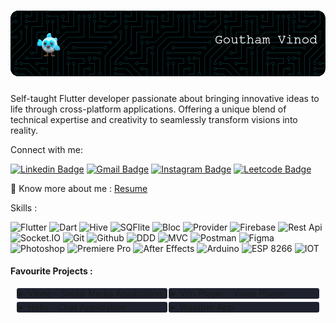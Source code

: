 

<!-- Header Image -->
<h3 align="center"> 

![Hi 👋, I'm Goutham V](https://github.com/Goutham-Vinod/Goutham-Vinod/blob/main/Profile_Header.gif?raw=true)
 </h3>
<h3 align="center"></h3>
<!-- /Header Image -->


<p>Self-taught Flutter developer passionate about bringing innovative ideas to life through cross-platform applications. Offering a unique blend of technical expertise and creativity to seamlessly transform visions into reality.</p>

<p>Connect with me:</p>



<!-- Social Media Contacts -->
[![Linkedin Badge](https://img.shields.io/badge/-Goutham_V-blue?style=flat&logo=Linkedin&logoColor=white)](https://www.linkedin.com/in/gouthamvinod/)
[![Gmail Badge](https://img.shields.io/badge/-gouthamv2000@gmail.com-c14438?style=flat&logo=Gmail&logoColor=white&link=mailto:gouthamv2000@gmail.com)](mailto:gouthamv2000@gmail.com)
[![Instagram Badge](https://img.shields.io/badge/-@goutham__vinod__-purple?style=flat&logo=instagram&logoColor=white)](https://instagram.com/goutham_vinod_/)
[![Leetcode Badge](https://img.shields.io/badge/-Goutham_Vinod-FFA41D?style=flat&labelColor=FFA41D&logo=leetcode&logoColor=white)](https://leetcode.com/GouthamVinod/)
<!-- /Social Media Contacts -->




 📄 Know more about me : [Resume](https://drive.google.com/file/d/1Kt3Xw-WIYrldhVpCPLyun858-n4WxSw-/view?usp=sharing)

 <p> Skills : </p>




<!-- Skills -->
<p>
 <img alt="Flutter" src="https://img.shields.io/badge/-Flutter-45b8d8?style=for-the-badge&logo=flutter&logoColor=white" />
 <img alt="Dart" src="https://img.shields.io/badge/-Dart-blue?style=for-the-badge&logo=dart&logoColor=white" />
 <img alt="Hive" src="https://img.shields.io/badge/-Hive-45b8d8?style=for-the-badge&logoColor=white" />
 <img alt="SQFlite" src="https://img.shields.io/badge/-SQFlite-blue?style=for-the-badge&logoColor=white" />
 <img alt="Bloc" src="https://img.shields.io/badge/-Bloc-45b8d8?style=for-the-badge&logoColor=white" />
 <img alt="Provider" src="https://img.shields.io/badge/-Provider-blue?style=for-the-badge&logoColor=white" />
 <img alt="Firebase" src="https://img.shields.io/badge/-Firebase-FFCD32?style=for-the-badge&logo=firebase&logoColor=grey" />
 <img alt="Rest Api" src="https://img.shields.io/badge/-REST_API-F05539?style=for-the-badge&logoColor=grey" />
 <img alt="Socket.IO" src="https://img.shields.io/badge/-Socket.IO-white?style=for-the-badge&logo=socket.io&logoColor=black" />
 <img alt="Git" src="https://img.shields.io/badge/-Git-F05539?style=for-the-badge&logo=git&logoColor=white" />
 <img alt="Github" src="https://img.shields.io/badge/-Github-white?style=for-the-badge&logo=github&logoColor=black" />
 <img alt="DDD" src="https://img.shields.io/badge/-DDD_Architecture-45b8d8?style=for-the-badge&logoColor=white" />
 <img alt="MVC" src="https://img.shields.io/badge/-MVC_Architecture-blue?style=for-the-badge&logoColor=white" />
 <img alt="Postman" src="https://img.shields.io/badge/-Postman-FD713B?style=for-the-badge&logo=postman&logoColor=white" />
 <img alt="Figma" src="https://img.shields.io/badge/-Figma-a55eff?style=for-the-badge&logo=figma&logoColor=white" />
 <img alt="Photoshop" src="https://img.shields.io/badge/-Photoshop-08253c?style=for-the-badge&logo=adobephotoshop&logoColor=white" />
 <img alt="Premiere Pro" src="https://img.shields.io/badge/-Premiere_Pro-31083a?style=for-the-badge&logo=adobepremierepro&logoColor=white" />
 <img alt="After Effects" src="https://img.shields.io/badge/-After_Effects-260849?style=for-the-badge&logo=adobeaftereffects&logoColor=white" />
 <img alt="Arduino" src="https://img.shields.io/badge/-Arduino-088b93?style=for-the-badge&logo=arduino&logoColor=white" />
 <img alt="ESP 8266" src="https://img.shields.io/badge/-ESP_8266-c22927?style=for-the-badge&logo=esphome&logoColor=white" />
 <img alt="IOT" src="https://img.shields.io/badge/-IOT-54a4d4?style=for-the-badge&logoColor=grey" />

<!-- /Skills -->      
     
 

 
<h4> <p> Favourite Projects : </p> </h4>


<div style="display: flex;justify-content: space-between;">

<!-- Project 1 -->    
  <div style="
  background-color:#1f222e;   
  flex:1;
  float:left;
  margin-right:0.25%;
  margin-left: 2%;
  border-radius: 3px;
  padding-left : 0.5%;
  ">
 <details>
<summary  >  Vibee - Social Media Application     </summary>
<p>
<a href="https://github.com/Goutham-Vinod/vibee" style="
font-size: 12px;
text-indent: 20px;
" >
Git Repository 
</a> | 
<a href="https://play.google.com/store/apps/details?id=com.gouthamvinod.vibee" style="
font-size: 12px;
text-indent: 20px;
"  > 
Play Store 
</a>
</p>

<p style="
font-size: 12px;
text-indent: 20px;
">
    A social media application that allows users to <b>create posts</b>,
<b> like, share, comment, video call </b> features and text based <b>chat</b> functionalities.
Users can also send <b>friend requests</b> to others through a search feature
and add them to their friends list according to the acceptance from that
user.
</p>
</div>
</details>

<!-- Project 1 --> 





<!-- Project 2 -->    
  <div style="
 background-color:#1f222e;   
 flex:1;
 float:right;
 margin-left:0.25%;
 margin-right: 2%;
 border-radius: 3px;
 padding-left : 0.5%;
  ">
 <details>
<summary  >  Vdo Player - Video Player     </summary>
<p>
<a href="https://github.com/Goutham-Vinod/Vdo_Player" style="
font-size: 12px;
text-indent: 20px;
" >
Git Repository 
</a> | 
<a href="https://play.google.com/store/apps/details?id=com.gouthamvinod.vdo_player" style="
font-size: 12px;
text-indent: 20px;
"  > 
Play Store 
</a>
</p>

<p style="
font-size: 12px;
text-indent: 20px;
">
    A simple video player were user can create custom playlist to watch
videos which are stored phone’s internal storage and SD card.
Utilized Provider state management and MVC Architecture.
Integrated Hive as local database and Flutter launcher icons for setting app
icon.
</p>
</details>
</div>
<!-- Project 2 --> 

</div>

<div style="display: flex;height:5px;"></div>


<div style="display: flex;justify-content: space-between;">

<!-- Project 3 -->    
  <div style="
  background-color:#1f222e;   
  flex:1;
  float:left;
  margin-right:0.25%;
  margin-left: 2%;
  border-radius: 3px;
  padding-left : 0.5%;
  ">
 <details>
<summary  >  Hello - Chat Application    </summary>
<p>
<a href="https://github.com/Goutham-Vinod/Chat-App" style="
font-size: 12px;
text-indent: 20px;
" >
Git Repository 
</a> 
</p>

<p style="
font-size: 12px;
text-indent: 20px;
">
    A simple chat application where the user can chat with any person on
this platform without sending them a friend request.
Utilized Firebase as backend and Google authentication was done using firebase 
auth.
Integrated cloud firestore, firebase core, firebase storage for saving user
data to firebase.
</p>
</details>
</div>
<!-- Project 3 --> 





<!-- Project 4 -->    
  <div style="
 background-color:#1f222e;   
 flex:1;
 float:right;
 margin-left:0.25%;
 margin-right: 2%;
 border-radius: 3px;
 padding-left : 0.5%;
  ">
 <details>
<summary  >  Weather App     </summary>
<p>
<a href="https://github.com/Goutham-Vinod/weather_app" style="
font-size: 12px;
text-indent: 20px;
" >
Git Repository 
</a> 
</p>

<p style="
font-size: 12px;
text-indent: 20px;
">
    Crafted a Weather application using Weather API, delivering real-time
weather forecasts based on user’s current location or the user can manually 
input the location.Geolocator package was used to fetch the
user’s current location by accessing platform
specific services.
</p>
</details>
</div>
<!-- Project 4 --> 

</div>


<div style="display: flex;height:5px;"></div>









 

 
 
 
 </p>
 
 <!--<img alt="Flutter" src="https://img.shields.io/badge/-Flutter-45b8d8?style=flat-square&logo=flutter&logoColor=white" />-->


<!--Reference :-->
<!--https://github.com/simple-icons/simple-icons/blob/master/slugs.md-->
<!--https://simpleicons.org/?q=leetcode-->
<!--https://shields.io/docs/static-badges-->
<!--https://zzetao.github.io/awesome-github-profile/-->

